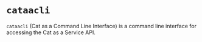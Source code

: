 # `cataacli`

`cataacli` (Cat as a Command Line Interface) is a command line interface for accessing the Cat as a
Service API.
